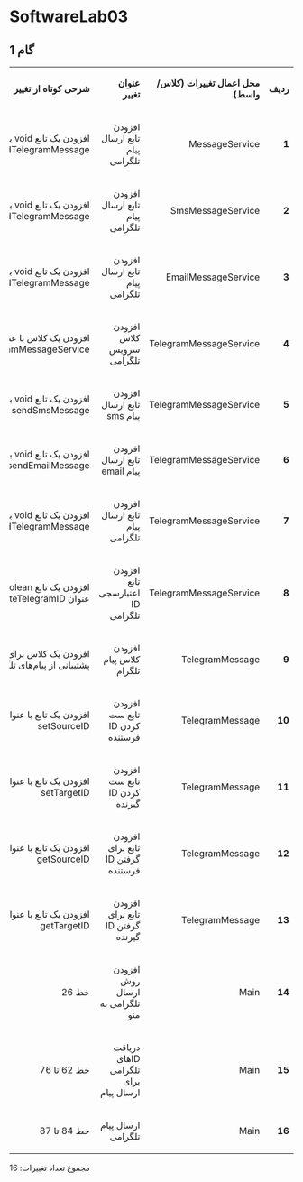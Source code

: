 # SoftwareLab03

## گام 1
<table dir='rtl'>
<tbody>
<tr>
<td width="64">
<p><strong>ردیف</strong></p>
</td>
<td width="198">
<p><strong>محل اعمال تغییرات (کلاس/واسط)</strong></p>
</td>
<td width="141">
<p><strong>عنوان تغییر</strong></p>
</td>
<td width="292">
<p><strong>شرحی کوتاه از تغییر</strong></p>
</td>
</tr>

<tr>
<td width="64">
<p><strong>1</strong></p>
</td>
<td width="198">
<p>MessageService</p>
</td>
<td width="141">
<p>افزودن تابع ارسال پیام تلگرامی</p>
</td>
<td width="292">
<p>افزودن یک تابع void با عنوان sendTelegramMessage</p>
</td>
</tr>

<tr>
<td width="64">
<p><strong>2</strong></p>
</td>
<td width="198">
<p>SmsMessageService</p>
</td>
<td width="141">
<p>افزودن تابع ارسال پیام تلگرامی</p>
</td>
<td width="292">
<p>افزودن یک تابع void با عنوان sendTelegramMessage</p>
</td>
</tr>

<tr>
<td width="64">
<p><strong>3</strong></p>
</td>
<td width="198">
<p>EmailMessageService</p>
</td>
<td width="141">
<p>افزودن تابع ارسال پیام تلگرامی</p>
</td>
<td width="292">
<p>افزودن یک تابع void با عنوان sendTelegramMessage</p>
</td>
</tr>

<tr>
<td width="64">
<p><strong>4</strong></p>
</td>
<td width="198">
<p>TelegramMessageService</p>
</td>
<td width="141">
<p>افزودن کلاس سرویس تلگرامی</p>
</td>
<td width="292">
<p>افزودن یک کلاس با عنوان TelegramMessageService</p>
</td>
</tr>

<tr>
<td width="64">
<p><strong>5</strong></p>
</td>
<td width="198">
<p>TelegramMessageService</p>
</td>
<td width="141">
<p>افزودن تابع ارسال پیام sms</p>
</td>
<td width="292">
<p>افزودن یک تابع void با عنوان sendSmsMessage</p>
</td>
</tr>

<tr>
<td width="64">
<p><strong>6</strong></p>
</td>
<td width="198">
<p>TelegramMessageService</p>
</td>
<td width="141">
<p>افزودن تابع ارسال پیام email</p>
</td>
<td width="292">
<p>افزودن یک تابع void با عنوان sendEmailMessage</p>
</td>
</tr>

<tr>
<td width="64">
<p><strong>7</strong></p>
</td>
<td width="198">
<p>TelegramMessageService</p>
</td>
<td width="141">
<p>افزودن تابع ارسال پیام تلگرامی</p>
</td>
<td width="292">
<p>افزودن یک تابع void با عنوان sendTelegramMessage</p>
</td>
</tr>

<tr>
<td width="64">
<p><strong>8</strong></p>
</td>
<td width="198">
<p>TelegramMessageService</p>
</td>
<td width="141">
<p>افزودن تابع اعتبارسجی ID تلگرامی</p>
</td>
<td width="292">
<p>افزودن یک تابع boolean با عنوان validateTelegramID</p>
</td>
</tr>

<tr>
<td width="64">
<p><strong>9</strong></p>
</td>
<td width="198">
<p>TelegramMessage</p>
</td>
<td width="141">
<p>افزودن کلاس پیام تلگرام</p>
</td>
<td width="292">
<p>افرودن یک کلاس برای پشتیبانی از پیام‌های تلگرامی</p>
</td>
</tr>

<tr>
<td width="64">
<p><strong>10</strong></p>
</td>
<td width="198">
<p>TelegramMessage</p>
</td>
<td width="141">
<p>افزودن تابع ست کردن ID فرستنده</p>
</td>
<td width="292">
<p>افزودن یک تابع با عنوان setSourceID</p>
</td>
</tr>

<tr>
<td width="64">
<p><strong>11</strong></p>
</td>
<td width="198">
<p>TelegramMessage</p>
</td>
<td width="141">
<p>افزودن تابع ست کردن ID گیرنده</p>
</td>
<td width="292">
<p>افزودن یک تابع با عنوان setTargetID</p>
</td>
</tr>

<tr>
<td width="64">
<p><strong>12</strong></p>
</td>
<td width="198">
<p>TelegramMessage</p>
</td>
<td width="141">
<p>افزودن تابع برای گرفتن ID فرستنده</p>
</td>
<td width="292">
<p>افزودن یک تابع با عنوان getSourceID</p>
</td>
</tr>

<tr>
<td width="64">
<p><strong>13</strong></p>
</td>
<td width="198">
<p>TelegramMessage</p>
</td>
<td width="141">
<p>افزودن تابع برای گرفتن ID گیرنده</p>
</td>
<td width="292">
<p>افزودن یک تابع با عنوان getTargetID</p>
</td>
</tr>

<tr>
<td width="64">
<p><strong>14</strong></p>
</td>
<td width="198">
<p>Main</p>
</td>
<td width="141">
<p>افزودن روش ارسال تلگرامی به منو</p>
</td>
<td width="292">
<p>خط 26</p>
</td>
</tr>

<tr>
<td width="64">
<p><strong>15</strong></p>
</td>
<td width="198">
<p>Main</p>
</td>
<td width="141">
<p>دریاقت IDهای تلگرامی برای ارسال پیام</p>
</td>
<td width="292">
<p>خط 62 تا 76</p>
</td>
</tr>

<tr>
<td width="64">
<p><strong>16</strong></p>
</td>
<td width="198">
<p>Main</p>
</td>
<td width="141">
<p>ارسال پیام تلگرامی</p>
</td>
<td width="292">
<p>خط 84 تا 87</p>
</td>
</tr>
</tbody>
</table>

مجموع تعداد تغییرات: 16
